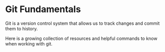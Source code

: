 # Git Fundamentals

Git is a version control system that allows us to track changes and commit them to history.

Here is a growing collection of resources and helpful commands to know when working with git. 